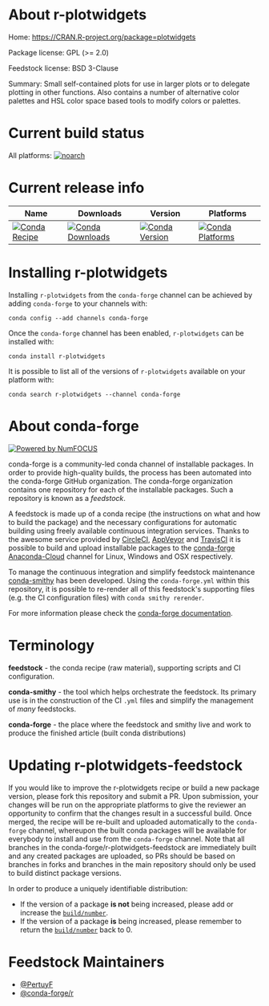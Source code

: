 <!--
# -*- mode: jinja -*-
-->

About r-plotwidgets
===================

Home: https://CRAN.R-project.org/package=plotwidgets

Package license: GPL (>= 2.0)

Feedstock license: BSD 3-Clause

Summary: Small self-contained plots for use in larger plots or to delegate plotting in other functions. Also contains a number of alternative color palettes and HSL color space based tools to modify colors or palettes.



Current build status
====================

All platforms:
[![noarch](https://img.shields.io/circleci/project/github/conda-forge/r-plotwidgets-feedstock/master.svg?label=noarch)](https://circleci.com/gh/conda-forge/r-plotwidgets-feedstock)

Current release info
====================

| Name | Downloads | Version | Platforms |
| --- | --- | --- | --- |
| [![Conda Recipe](https://img.shields.io/badge/recipe-r--plotwidgets-green.svg)](https://anaconda.org/conda-forge/r-plotwidgets) | [![Conda Downloads](https://img.shields.io/conda/dn/conda-forge/r-plotwidgets.svg)](https://anaconda.org/conda-forge/r-plotwidgets) | [![Conda Version](https://img.shields.io/conda/vn/conda-forge/r-plotwidgets.svg)](https://anaconda.org/conda-forge/r-plotwidgets) | [![Conda Platforms](https://img.shields.io/conda/pn/conda-forge/r-plotwidgets.svg)](https://anaconda.org/conda-forge/r-plotwidgets) |

Installing r-plotwidgets
========================

Installing `r-plotwidgets` from the `conda-forge` channel can be achieved by adding `conda-forge` to your channels with:

```
conda config --add channels conda-forge
```

Once the `conda-forge` channel has been enabled, `r-plotwidgets` can be installed with:

```
conda install r-plotwidgets
```

It is possible to list all of the versions of `r-plotwidgets` available on your platform with:

```
conda search r-plotwidgets --channel conda-forge
```


About conda-forge
=================

[![Powered by NumFOCUS](https://img.shields.io/badge/powered%20by-NumFOCUS-orange.svg?style=flat&colorA=E1523D&colorB=007D8A)](http://numfocus.org)

conda-forge is a community-led conda channel of installable packages.
In order to provide high-quality builds, the process has been automated into the
conda-forge GitHub organization. The conda-forge organization contains one repository
for each of the installable packages. Such a repository is known as a *feedstock*.

A feedstock is made up of a conda recipe (the instructions on what and how to build
the package) and the necessary configurations for automatic building using freely
available continuous integration services. Thanks to the awesome service provided by
[CircleCI](https://circleci.com/), [AppVeyor](https://www.appveyor.com/)
and [TravisCI](https://travis-ci.org/) it is possible to build and upload installable
packages to the [conda-forge](https://anaconda.org/conda-forge)
[Anaconda-Cloud](https://anaconda.org/) channel for Linux, Windows and OSX respectively.

To manage the continuous integration and simplify feedstock maintenance
[conda-smithy](https://github.com/conda-forge/conda-smithy) has been developed.
Using the ``conda-forge.yml`` within this repository, it is possible to re-render all of
this feedstock's supporting files (e.g. the CI configuration files) with ``conda smithy rerender``.

For more information please check the [conda-forge documentation](https://conda-forge.org/docs/).

Terminology
===========

**feedstock** - the conda recipe (raw material), supporting scripts and CI configuration.

**conda-smithy** - the tool which helps orchestrate the feedstock.
                   Its primary use is in the construction of the CI ``.yml`` files
                   and simplify the management of *many* feedstocks.

**conda-forge** - the place where the feedstock and smithy live and work to
                  produce the finished article (built conda distributions)


Updating r-plotwidgets-feedstock
================================

If you would like to improve the r-plotwidgets recipe or build a new
package version, please fork this repository and submit a PR. Upon submission,
your changes will be run on the appropriate platforms to give the reviewer an
opportunity to confirm that the changes result in a successful build. Once
merged, the recipe will be re-built and uploaded automatically to the
`conda-forge` channel, whereupon the built conda packages will be available for
everybody to install and use from the `conda-forge` channel.
Note that all branches in the conda-forge/r-plotwidgets-feedstock are
immediately built and any created packages are uploaded, so PRs should be based
on branches in forks and branches in the main repository should only be used to
build distinct package versions.

In order to produce a uniquely identifiable distribution:
 * If the version of a package **is not** being increased, please add or increase
   the [``build/number``](https://conda.io/docs/user-guide/tasks/build-packages/define-metadata.html#build-number-and-string).
 * If the version of a package **is** being increased, please remember to return
   the [``build/number``](https://conda.io/docs/user-guide/tasks/build-packages/define-metadata.html#build-number-and-string)
   back to 0.

Feedstock Maintainers
=====================

* [@PertuyF](https://github.com/PertuyF/)
* [@conda-forge/r](https://github.com/conda-forge/r/)

